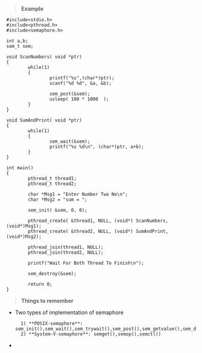 > **Example**

```
#include<stdio.h>
#include<pthread.h>
#include<semaphore.h>

int a,b;
sem_t sem;

void ScanNumbers( void *ptr)
{
        while(1)
        {
                printf("%s",(char*)ptr);
                scanf("%d %d", &a, &b);

                sem_post(&sem);
                usleep( 100 * 1000  );
        }
}

void SumAndPrint( void *ptr)
{
        while(1)
        {
                sem_wait(&sem);
                printf("%s %d\n", (char*)ptr, a+b);
        }
}

int main()
{
        pthread_t thread1;
        pthread_t thread2;

        char *Msg1 = "Enter Number Two No\n";
        char *Msg2 = "sum = ";

        sem_init( &sem, 0, 0);

        pthread_create( &thread1, NULL, (void*) ScanNumbers, (void*)Msg1);
        pthread_create( &thread2, NULL, (void*) SumAndPrint, (void*)Msg2);

        pthread_join(thread1, NULL);
        pthread_join(thread2, NULL);

        printf("Wait For Both Thread To Finish\n");

        sem_destroy(&sem);

        return 0;
}
```

> **Things to remember**

- Two types of implementation of semaphore

        1) **POSIX-semaphore**: sem_init(),sem_wait(),sem_trywait(),sem_post(),sem_getvalue(),sem_destroy()
        2) **System-V-semaphore**: semget(),semop(),semctl()
- 

